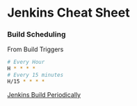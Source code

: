 # Jenkins Cheat Sheet

### Build Scheduling

From Build Triggers

```bash
# Every Hour
H * * * *
# Every 15 minutes
H/15 * * * *
```

[Jenkins Build Periodically](https://stackoverflow.com/a/38117794/6146580)
